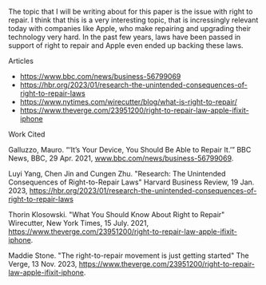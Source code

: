 The topic that I will be writing about for this paper is the issue with right to
repair. I think that this is a very interesting topic, that is incressingly relevant
today with companies like Apple, who make repairing and upgrading their technology
very hard. In the past few years, laws have been passed in support of right to repair
and Apple even ended up backing these laws.

Articles
- https://www.bbc.com/news/business-56799069
- https://hbr.org/2023/01/research-the-unintended-consequences-of-right-to-repair-laws
- https://www.nytimes.com/wirecutter/blog/what-is-right-to-repair/
- https://www.theverge.com/23951200/right-to-repair-law-apple-ifixit-iphone

Work Cited

Galluzzo, Mauro. “‘It’s Your Device, You Should Be Able to Repair It.’” 
BBC News, BBC, 29 Apr. 2021, www.bbc.com/news/business-56799069.
    

Luyi Yang, Chen Jin and Cungen Zhu. "Research: The Unintended Consequences of 
Right-to-Repair Laws" Harvard Business Review, 19 Jan. 2023, 
https://hbr.org/2023/01/research-the-unintended-consequences-of-right-to-repair-laws

Thorin Klosowski. "What You Should Know About Right to Repair" Wirecutter, New
York Times, 15 July. 2021,
https://www.theverge.com/23951200/right-to-repair-law-apple-ifixit-iphone.

Maddie Stone. "The right-to-repair movement is just getting started" The Verge,
13 Nov. 2023, https://www.theverge.com/23951200/right-to-repair-law-apple-ifixit-iphone.
